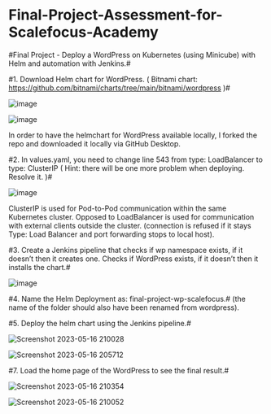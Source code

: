 # Final-Project-Assessment-for-Scalefocus-Academy

#Final Project - Deploy a WordPress on Kubernetes (using Minicube) with Helm and automation with Jenkins.#



#1. Download Helm chart for WordPress. ( Bitnami chart:
https://github.com/bitnami/charts/tree/main/bitnami/wordpress )#

![image](https://github.com/atmarko/Final-Project-Assessment-for-Scalefocus-Academy/assets/119135923/fe0cf449-5187-4931-909a-a8e5a957675d)

![image](https://github.com/atmarko/Final-Project-Assessment-for-Scalefocus-Academy/assets/119135923/5e5ccdd2-9909-40b7-9749-e6eaf3365bab)

In order to have the helmchart for WordPress available locally, I forked the repo and downloaded it locally via GitHub Desktop.

#2. In values.yaml, you need to change line 543 from type: LoadBalancer to type: ClusterIP ( Hint: there
will be one more problem when deploying. Resolve it. )#

![image](https://github.com/atmarko/Final-Project-Assessment-for-Scalefocus-Academy/assets/119135923/9cd6967d-e36b-4405-83c4-15f1bb10cf4b)

ClusterIP is used for Pod-to-Pod communication within the same Kubernetes cluster. Opposed to LoadBalancer is used for communication with external clients outside the cluster. (connection is refused if it stays Type: Load Balancer and port forwarding stops to local host).

#3. Create a Jenkins pipeline that checks if wp namespace exists, if it doesn’t then it creates one.
Checks if WordPress exists, if it doesn’t then it installs the chart.#

![image](https://github.com/atmarko/Final-Project-Assessment-for-Scalefocus-Academy/assets/119135923/a649669f-aac2-48cc-9e82-3e46e468b6ee)

#4. Name the Helm Deployment as: final-project-wp-scalefocus.#
(the name of the folder should also have been renamed from wordpress).

#5. Deploy the helm chart using the Jenkins pipeline.#

![Screenshot 2023-05-16 210028](https://github.com/atmarko/Final-Project-Assessment-for-Scalefocus-Academy/assets/119135923/85b05649-fec9-4592-bddc-a3b9190438a3)


![Screenshot 2023-05-16 205712](https://github.com/atmarko/Final-Project-Assessment-for-Scalefocus-Academy/assets/119135923/6d7761d4-8903-4682-86da-e671e3513b5b)

#7. Load the home page of the WordPress to see the final result.#

![Screenshot 2023-05-16 210354](https://github.com/atmarko/Final-Project-Assessment-for-Scalefocus-Academy/assets/119135923/b8d4b067-607e-4a29-953b-c471ed970818)

![Screenshot 2023-05-16 210052](https://github.com/atmarko/Final-Project-Assessment-for-Scalefocus-Academy/assets/119135923/87dfcdec-a171-4568-9f19-23620360e008)




